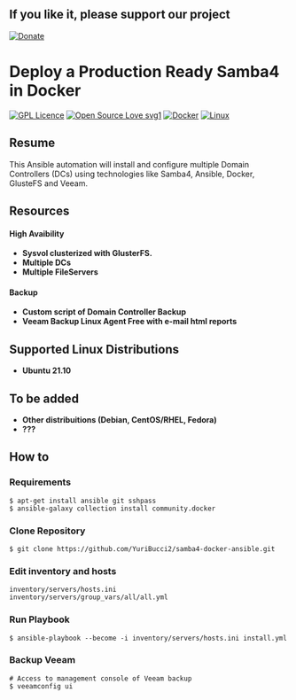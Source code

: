 ## If you like it, please support our project

[![Donate](https://img.shields.io/badge/Donate-PayPal-green.svg)](https://www.paypal.com/donate?business=EY4D8EFD6BLMJ&no_recurring=0&item_name=Projeto+Open+Source&currency_code=BRL)
<p></p>

# Deploy a Production Ready Samba4 in Docker

[![GPL Licence](https://badges.frapsoft.com/os/gpl/gpl.png?v=103)](https://opensource.org/licenses/GPL-3.0/) [![Open Source Love svg1](https://badges.frapsoft.com/os/v1/open-source.svg?v=103)](https://opensource.org/) [![Docker](https://badgen.net/badge/icon/docker?icon=docker&label)](https://docker.com/) [![Linux](https://svgshare.com/i/Zhy.svg)](https://ubuntu.com/) 

## Resume



This Ansible automation will install and configure multiple Domain Controllers (DCs) using technologies like Samba4, Ansible, Docker, GlusteFS and Veeam.

## Resources

#### High Avaibility
- **Sysvol clusterized with GlusterFS.**
- **Multiple DCs**
- **Multiple FileServers**

#### Backup

- **Custom script of Domain Controller Backup**
- **Veeam Backup Linux Agent Free with e-mail html reports**

## Supported Linux Distributions

- **Ubuntu 21.10**

## To be added
- **Other distribuitions (Debian, CentOS/RHEL, Fedora)**
- **???**

## How to

### Requirements

```
$ apt-get install ansible git sshpass
$ ansible-galaxy collection install community.docker
```
### Clone Repository


```
$ git clone https://github.com/YuriBucci2/samba4-docker-ansible.git
```
### Edit inventory and hosts
```
inventory/servers/hosts.ini
inventory/servers/group_vars/all/all.yml
```

### Run Playbook
```
$ ansible-playbook --become -i inventory/servers/hosts.ini install.yml
```

### Backup Veeam
```
# Access to management console of Veeam backup
$ veeamconfig ui
```